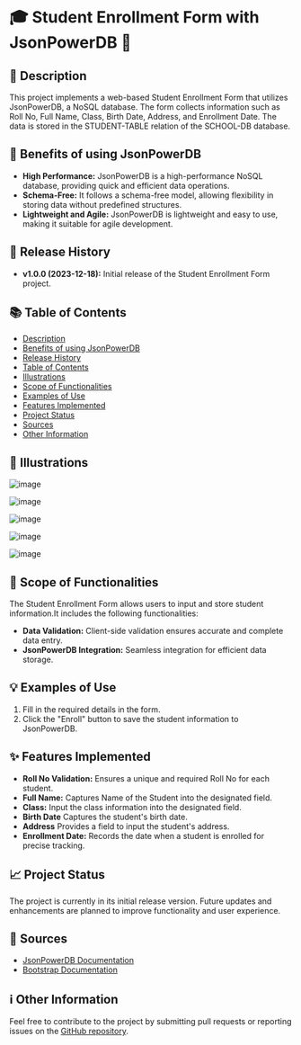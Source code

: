 # 🎓 Student Enrollment Form with JsonPowerDB 🚀

## 📜 Description
This project implements a web-based Student Enrollment Form that utilizes JsonPowerDB, a NoSQL database. The form collects information such as Roll No, Full Name, Class, Birth Date, Address, and Enrollment Date. The data is stored in the STUDENT-TABLE relation of the SCHOOL-DB database.

## 🚀 Benefits of using JsonPowerDB
- **High Performance:** JsonPowerDB is a high-performance NoSQL database, providing quick and efficient data operations.
- **Schema-Free:** It follows a schema-free model, allowing flexibility in storing data without predefined structures.
- **Lightweight and Agile:** JsonPowerDB is lightweight and easy to use, making it suitable for agile development.

## 📅 Release History
- **v1.0.0 (2023-12-18):** Initial release of the Student Enrollment Form project.

## 📚 Table of Contents
- [Description](#description)
- [Benefits of using JsonPowerDB](#benefits-of-using-jsonpowerdb)
- [Release History](#release-history)
- [Table of Contents](#table-of-contents)
- [Illustrations](#illustrations)
- [Scope of Functionalities](#scope-of-functionalities)
- [Examples of Use](#examples-of-use)
- [Features Implemented](#features-implemented)
- [Project Status](#project-status)
- [Sources](#Sources)
- [Other Information](#other-information)

## 🎨 Illustrations
![image](https://github.com/Haripriya1328/Login2xplore/assets/85386020/0d9714c0-74eb-48f7-ac5a-287360b8f89c)

![image](https://github.com/Haripriya1328/Login2xplore/assets/85386020/1874e7f1-b28f-49d7-9bff-73f63adb3c2b)

![image](https://github.com/Haripriya1328/Login2xplore/assets/85386020/7b453014-84fd-4468-a4d8-fe6de760a432)

![image](https://github.com/Haripriya1328/Login2xplore/assets/85386020/23ccf058-bf1d-4820-ac81-a0b3cfad649e)

![image](https://github.com/Haripriya1328/Login2xplore/assets/85386020/4722fe76-8cb9-4a0b-b8ec-08d1ae9d9564)

## 🎯 Scope of Functionalities
The Student Enrollment Form allows users to input and store student information.It includes the following functionalities:
- **Data Validation:** Client-side validation ensures accurate and complete data entry.
- **JsonPowerDB Integration:** Seamless integration for efficient data storage.

## 💡 Examples of Use
1. Fill in the required details in the form.
2. Click the "Enroll" button to save the student information to JsonPowerDB.

## ✨ Features Implemented
- **Roll No Validation:** Ensures a unique and required Roll No for each student.
- **Full Name:** Captures Name of the Student into the designated field.
- **Class:** Input the class information into the designated field.
- **Birth Date** Captures the student's birth date.
- **Address** Provides a field to input the student's address.
- **Enrollment Date:** Records the date when a student is enrolled for precise tracking.


## 📈 Project Status
The project is currently in its initial release version. Future updates and enhancements are planned to improve functionality and user experience.

## 📖 Sources
- [JsonPowerDB Documentation](https://jsonpowerdb.com/)
- [Bootstrap Documentation](https://getbootstrap.com/docs/3.4/)

## ℹ️ Other Information
Feel free to contribute to the project by submitting pull requests or reporting issues on the [GitHub repository](https://https://github.com/Haripriya1328/Login2xplore).
